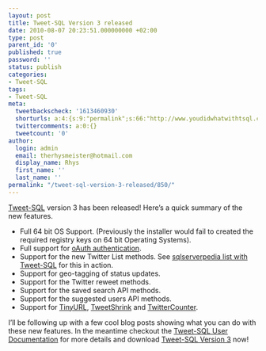 ```yaml
---
layout: post
title: Tweet-SQL Version 3 released
date: 2010-08-07 20:23:51.000000000 +02:00
type: post
parent_id: '0'
published: true
password: ''
status: publish
categories:
- Tweet-SQL
tags:
- Tweet-SQL
meta:
  tweetbackscheck: '1613460930'
  shorturls: a:4:{s:9:"permalink";s:66:"http://www.youdidwhatwithtsql.com/tweet-sql-version-3-released/850";s:7:"tinyurl";s:26:"http://tinyurl.com/28nz7wg";s:4:"isgd";s:18:"http://is.gd/e7N0k";s:5:"bitly";s:20:"http://bit.ly/apXUDs";}
  twittercomments: a:0:{}
  tweetcount: '0'
author:
  login: admin
  email: therhysmeister@hotmail.com
  display_name: Rhys
  first_name: ''
  last_name: ''
permalink: "/tweet-sql-version-3-released/850/"
---
```

[Tweet-SQL](http://www.tweet-sql.com) version 3 has been released! Here’s a quick summary of the new features.

- Full 64 bit OS Support. (Previously the installer would fail to created the required registry keys on 64 bit Operating Systems).
- Full support for [oAuth authentication](http://www.youdidwhatwithtsql.com/configuring-oauth-for-tweet-sql/814).
- Support for the new Twitter List methods. See [sqlserverpedia list with Tweet-SQL](http://www.youdidwhatwithtsql.com/creating-a-sqlserverpedia-list-with-tweet-sql/835) for this in action.
- Support for geo-tagging of status updates.
- Support for the Twitter reweet methods.
- Support for the saved search API methods.
- Support for the suggested users API methods.
- Support for [TinyURL](http://tinyurl.com), [TweetShrink](http://tweetshrink.com/) and [TwitterCounter](http://twittercounter.com/).

I’ll be following up with a few cool blog posts showing what you can do with these new features. In the meantime checkout the [Tweet-SQL User Documentation](http://www.tweet-sql.com/files/Tweet-SQL%20User%20Documentation.pdf) for more details and download [Tweet-SQL Version 3](http://www.tweet-sql.com/download.php) now!

